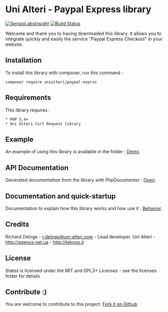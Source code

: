 Uni Alteri - Paypal Express library
===================================

[![SensioLabsInsight](https://insight.sensiolabs.com/projects/d4660df5-5183-4c84-9e39-bb55ca368acf/mini.png)](https://insight.sensiolabs.com/projects/d4660df5-5183-4c84-9e39-bb55ca368acf) [![Build Status](https://travis-ci.org/UniAlteri/paypal-express.svg?branch=master)](https://travis-ci.org/UniAlteri/paypal-express)

Welcome and thank you to having downloaded this library. It allows you to integrate quickly and easily 
the service "Paypal Express Checkout" in your website.

Installation
------------
To install this library with composer, run this command :

    composer require unialteri/paypal-exprss

Requirements
------------
This library requires :

    * PHP 5.4+
    * Uni Alteri Curl Request library

Example
-------
An example of using this library is available in the folder : [Demo](demo/index.php).

API Documentation
-----------------
Generated documentation from the library with PhpDocumentor : [Open](https://cdn.rawgit.com/UniAlteri/paypal-express/master/docs/api/index.html).

Documentation and quick-startup
-------------------------------
Documentation to explain how this library works and how use it : [Behavior](docs/documentation.md).

Credits
-------
Richard Déloge - <r.deloge@uni-alteri.com> - Lead developer.
Uni Alteri - <http://agence.net.ua> - <http://teknoo.it>

License
-------
States is licensed under the MIT and GPL3+ Licenses - see the licenses folder for details

Contribute :)
-------------
You are welcome to contribute to this project. [Fork it on Github](CONTRIBUTING.md)


